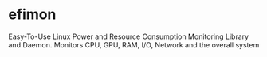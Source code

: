 # efimon
Easy-To-Use Linux Power and Resource Consumption Monitoring Library and Daemon. Monitors CPU, GPU, RAM, I/O, Network and the overall system
